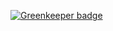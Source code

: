 

[![Greenkeeper badge](https://badges.greenkeeper.io/kumavis/play-tcg.svg)](https://greenkeeper.io/)